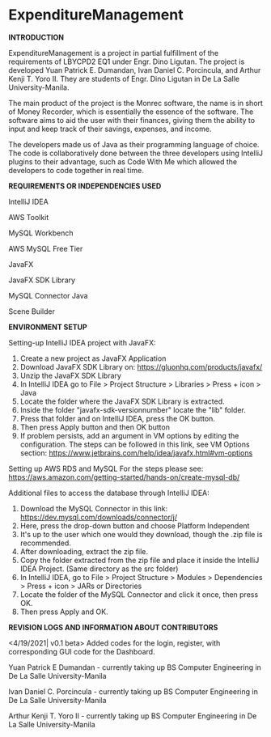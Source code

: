 # ExpenditureManagement


**INTRODUCTION**

ExpenditureManagement is a project in partial fulfillment of the requirements of LBYCPD2 EQ1 under Engr. Dino Ligutan. The project is developed Yuan Patrick E. Dumandan, Ivan Daniel C. Porcincula, and Arthur Kenji T. Yoro II. They are students of Engr. Dino Ligutan in De La Salle University-Manila.

The main product of the project is the Monrec software, the name is in short of Money Recorder, which is essentially the essence of the software. The software aims to aid the user with their finances, giving them the ability to input and keep track of their savings, expenses, and income.

The developers made us of Java as their programming language of choice. The code is collaboratively done between the three developers using IntelliJ plugins to their advantage, such as Code With Me which allowed the developers to code together in real time.


**REQUIREMENTS OR INDEPENDENCIES USED**

IntelliJ IDEA

AWS Toolkit

MySQL Workbench

AWS MySQL Free Tier

JavaFX

JavaFX SDK Library

MySQL Connector Java

Scene Builder


**ENVIRONMENT SETUP**

Setting-up IntelliJ IDEA project with JavaFX:
1. Create a new project as JavaFX Application
2. Download JavaFX SDK Library on: https://gluonhq.com/products/javafx/
3. Unzip the JavaFX SDK Library
4. In IntelliJ IDEA go to File > Project Structure > Libraries > Press + icon > Java
5. Locate the folder where the JavaFX SDK Library is extracted. 
6. Inside the folder "javafx-sdk-versionnumber" locate the "lib" folder.
7. Press that folder and on IntelliJ IDEA, press the OK button.
8. Then press Apply button and then OK button
9. If problem persists, add an argument in VM options by editing the configuration. The steps can be followed in this link, see VM Options section: https://www.jetbrains.com/help/idea/javafx.html#vm-options

Setting up AWS RDS and MySQL
For the steps please see: https://aws.amazon.com/getting-started/hands-on/create-mysql-db/

Additional files to access the database through IntelliJ IDEA:
1. Download the MySQL Connector in this link: https://dev.mysql.com/downloads/connector/j/
2. Here, press the drop-down button and choose Platform Independent
3. It's up to the user which one would they download, though the .zip file is recommended.
4. After downloading, extract the zip file.
5. Copy the folder extracted from the zip file and place it inside the IntelliJ IDEA Project. (Same directory as the src folder)
6. In IntelliJ IDEA, go to File > Project Structure > Modules > Dependencies > Press + icon > JARs or Directories
7. Locate the folder of the MySQL Connector and click it once, then press OK.
8. Then press Apply and OK.

**REVISION LOGS AND INFORMATION ABOUT CONTRIBUTORS**

<4/19/2021| v0.1 beta> Added codes for the login, register, with corresponding GUI code for the Dashboard.

Yuan Patrick E Dumandan - currently taking up BS Computer Engineering in De La Salle University-Manila

Ivan Daniel C. Porcincula - currently taking up BS Computer Engineering in De La Salle University-Manila

Arthur Kenji T. Yoro II - currently taking up BS Computer Engineering in De La Salle University-Manila
